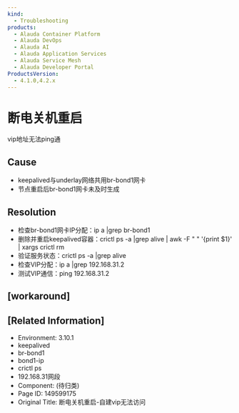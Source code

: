 ```yaml
---
kind:
  - Troubleshooting
products:
  - Alauda Container Platform
  - Alauda DevOps
  - Alauda AI
  - Alauda Application Services
  - Alauda Service Mesh
  - Alauda Developer Portal
ProductsVersion:
  - 4.1.0,4.2.x
---
```

<!-- A type of document that involves encountering a fault, diagnosing it, performing root cause analysis, and providing solutions. -->

# 断电关机重启

vip地址无法ping通

## Cause
- keepalived与underlay网络共用br-bond1网卡
- 节点重启后br-bond1网卡未及时生成

## Resolution
- 检查br-bond1网卡IP分配：ip a |grep br-bond1
- 删除并重启keepalived容器：crictl ps -a |grep alive | awk -F " " '{print $1}' | xargs crictl rm
- 验证服务状态：crictl ps -a |grep alive
- 检查VIP分配：ip a |grep 192.168.31.2
- 测试VIP通信：ping 192.168.31.2

## [workaround]

## [Related Information]
- Environment: 3.10.1
- keepalived
- br-bond1
- bond1-ip
- crictl ps
- 192.168.31网段
- Component: (待归类)
- Page ID: 149599175
- Original Title: 断电关机重启-自建vip无法访问

